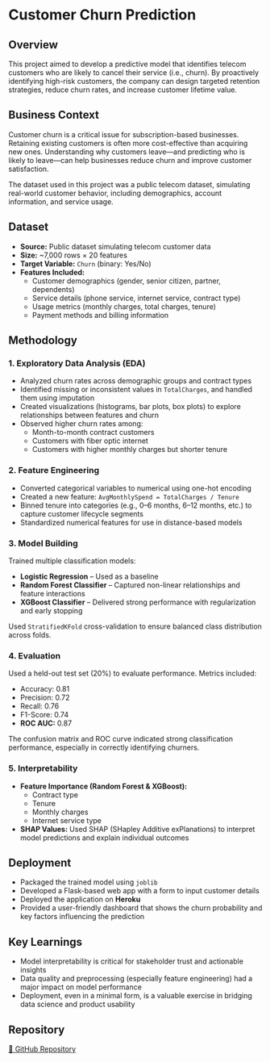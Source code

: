 # Customer Churn Prediction

## Overview

This project aimed to develop a predictive model that identifies telecom customers who are likely to cancel their service (i.e., churn). By proactively identifying high-risk customers, the company can design targeted retention strategies, reduce churn rates, and increase customer lifetime value.

## Business Context

Customer churn is a critical issue for subscription-based businesses. Retaining existing customers is often more cost-effective than acquiring new ones. Understanding why customers leave—and predicting who is likely to leave—can help businesses reduce churn and improve customer satisfaction.

The dataset used in this project was a public telecom dataset, simulating real-world customer behavior, including demographics, account information, and service usage.

## Dataset

- **Source:** Public dataset simulating telecom customer data  
- **Size:** ~7,000 rows × 20 features  
- **Target Variable:** `Churn` (binary: Yes/No)  
- **Features Included:**  
  - Customer demographics (gender, senior citizen, partner, dependents)  
  - Service details (phone service, internet service, contract type)  
  - Usage metrics (monthly charges, total charges, tenure)  
  - Payment methods and billing information

## Methodology

### 1. Exploratory Data Analysis (EDA)

- Analyzed churn rates across demographic groups and contract types  
- Identified missing or inconsistent values in `TotalCharges`, and handled them using imputation  
- Created visualizations (histograms, bar plots, box plots) to explore relationships between features and churn  
- Observed higher churn rates among:
  - Month-to-month contract customers  
  - Customers with fiber optic internet  
  - Customers with higher monthly charges but shorter tenure

### 2. Feature Engineering

- Converted categorical variables to numerical using one-hot encoding  
- Created a new feature: `AvgMonthlySpend = TotalCharges / Tenure`  
- Binned tenure into categories (e.g., 0–6 months, 6–12 months, etc.) to capture customer lifecycle segments  
- Standardized numerical features for use in distance-based models

### 3. Model Building

Trained multiple classification models:

- **Logistic Regression** – Used as a baseline  
- **Random Forest Classifier** – Captured non-linear relationships and feature interactions  
- **XGBoost Classifier** – Delivered strong performance with regularization and early stopping

Used `StratifiedKFold` cross-validation to ensure balanced class distribution across folds.

### 4. Evaluation

Used a held-out test set (20%) to evaluate performance. Metrics included:

- Accuracy: 0.81  
- Precision: 0.72  
- Recall: 0.76  
- F1-Score: 0.74  
- **ROC AUC:** 0.87  

The confusion matrix and ROC curve indicated strong classification performance, especially in correctly identifying churners.

### 5. Interpretability

- **Feature Importance (Random Forest & XGBoost):**
  - Contract type
  - Tenure
  - Monthly charges
  - Internet service type
- **SHAP Values:** Used SHAP (SHapley Additive exPlanations) to interpret model predictions and explain individual outcomes

## Deployment

- Packaged the trained model using `joblib`  
- Developed a Flask-based web app with a form to input customer details  
- Deployed the application on **Heroku**  
- Provided a user-friendly dashboard that shows the churn probability and key factors influencing the prediction

## Key Learnings

- Model interpretability is critical for stakeholder trust and actionable insights  
- Data quality and preprocessing (especially feature engineering) had a major impact on model performance  
- Deployment, even in a minimal form, is a valuable exercise in bridging data science and product usability

## Repository

[🔗 GitHub Repository](https://github.com/yourusername/customer-churn-prediction)
